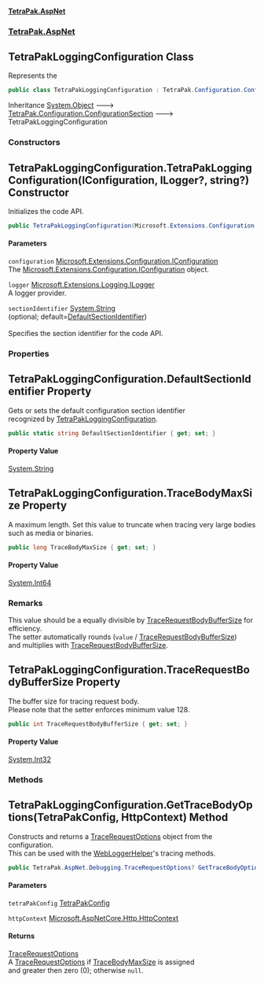 #### [TetraPak.AspNet](index.md 'index')
### [TetraPak.AspNet](TetraPak_AspNet.md 'TetraPak.AspNet')
## TetraPakLoggingConfiguration Class
Represents the   
```csharp
public class TetraPakLoggingConfiguration : TetraPak.Configuration.ConfigurationSection
```

Inheritance [System.Object](https://docs.microsoft.com/en-us/dotnet/api/System.Object 'System.Object') &#129106; [TetraPak.Configuration.ConfigurationSection](https://docs.microsoft.com/en-us/dotnet/api/TetraPak.Configuration.ConfigurationSection 'TetraPak.Configuration.ConfigurationSection') &#129106; TetraPakLoggingConfiguration  
### Constructors
<a name='TetraPak_AspNet_TetraPakLoggingConfiguration_TetraPakLoggingConfiguration(Microsoft_Extensions_Configuration_IConfiguration_Microsoft_Extensions_Logging_ILogger__string_)'></a>
## TetraPakLoggingConfiguration.TetraPakLoggingConfiguration(IConfiguration, ILogger?, string?) Constructor
Initializes the code API.   
```csharp
public TetraPakLoggingConfiguration(Microsoft.Extensions.Configuration.IConfiguration configuration, Microsoft.Extensions.Logging.ILogger? logger, string? sectionIdentifier=null);
```
#### Parameters
<a name='TetraPak_AspNet_TetraPakLoggingConfiguration_TetraPakLoggingConfiguration(Microsoft_Extensions_Configuration_IConfiguration_Microsoft_Extensions_Logging_ILogger__string_)_configuration'></a>
`configuration` [Microsoft.Extensions.Configuration.IConfiguration](https://docs.microsoft.com/en-us/dotnet/api/Microsoft.Extensions.Configuration.IConfiguration 'Microsoft.Extensions.Configuration.IConfiguration')  
The [Microsoft.Extensions.Configuration.IConfiguration](https://docs.microsoft.com/en-us/dotnet/api/Microsoft.Extensions.Configuration.IConfiguration 'Microsoft.Extensions.Configuration.IConfiguration') object.  
  
<a name='TetraPak_AspNet_TetraPakLoggingConfiguration_TetraPakLoggingConfiguration(Microsoft_Extensions_Configuration_IConfiguration_Microsoft_Extensions_Logging_ILogger__string_)_logger'></a>
`logger` [Microsoft.Extensions.Logging.ILogger](https://docs.microsoft.com/en-us/dotnet/api/Microsoft.Extensions.Logging.ILogger 'Microsoft.Extensions.Logging.ILogger')  
A logger provider.  
  
<a name='TetraPak_AspNet_TetraPakLoggingConfiguration_TetraPakLoggingConfiguration(Microsoft_Extensions_Configuration_IConfiguration_Microsoft_Extensions_Logging_ILogger__string_)_sectionIdentifier'></a>
`sectionIdentifier` [System.String](https://docs.microsoft.com/en-us/dotnet/api/System.String 'System.String')  
(optional; default=[DefaultSectionIdentifier](TetraPak_AspNet_TetraPakLoggingConfiguration.md#TetraPak_AspNet_TetraPakLoggingConfiguration_DefaultSectionIdentifier 'TetraPak.AspNet.TetraPakLoggingConfiguration.DefaultSectionIdentifier'))<br/>  
Specifies the section identifier for the code API.   
  
  
### Properties
<a name='TetraPak_AspNet_TetraPakLoggingConfiguration_DefaultSectionIdentifier'></a>
## TetraPakLoggingConfiguration.DefaultSectionIdentifier Property
Gets or sets the default configuration section identifier  
recognized by [TetraPakLoggingConfiguration](TetraPak_AspNet_TetraPakLoggingConfiguration.md 'TetraPak.AspNet.TetraPakLoggingConfiguration').  
```csharp
public static string DefaultSectionIdentifier { get; set; }
```
#### Property Value
[System.String](https://docs.microsoft.com/en-us/dotnet/api/System.String 'System.String')
  
<a name='TetraPak_AspNet_TetraPakLoggingConfiguration_TraceBodyMaxSize'></a>
## TetraPakLoggingConfiguration.TraceBodyMaxSize Property
A maximum length. Set this value to truncate when tracing very large bodies such as media or binaries.  
```csharp
public long TraceBodyMaxSize { get; set; }
```
#### Property Value
[System.Int64](https://docs.microsoft.com/en-us/dotnet/api/System.Int64 'System.Int64')
### Remarks
This value should be a equally divisible by [TraceRequestBodyBufferSize](TetraPak_AspNet_TetraPakLoggingConfiguration.md#TetraPak_AspNet_TetraPakLoggingConfiguration_TraceRequestBodyBufferSize 'TetraPak.AspNet.TetraPakLoggingConfiguration.TraceRequestBodyBufferSize') for efficiency.  
The setter automatically rounds (`value` / [TraceRequestBodyBufferSize](TetraPak_AspNet_TetraPakLoggingConfiguration.md#TetraPak_AspNet_TetraPakLoggingConfiguration_TraceRequestBodyBufferSize 'TetraPak.AspNet.TetraPakLoggingConfiguration.TraceRequestBodyBufferSize'))  
and multiplies with [TraceRequestBodyBufferSize](TetraPak_AspNet_TetraPakLoggingConfiguration.md#TetraPak_AspNet_TetraPakLoggingConfiguration_TraceRequestBodyBufferSize 'TetraPak.AspNet.TetraPakLoggingConfiguration.TraceRequestBodyBufferSize').  
  
<a name='TetraPak_AspNet_TetraPakLoggingConfiguration_TraceRequestBodyBufferSize'></a>
## TetraPakLoggingConfiguration.TraceRequestBodyBufferSize Property
The buffer size for tracing request body.  
Please note that the setter enforces minimum value 128.   
```csharp
public int TraceRequestBodyBufferSize { get; set; }
```
#### Property Value
[System.Int32](https://docs.microsoft.com/en-us/dotnet/api/System.Int32 'System.Int32')
  
### Methods
<a name='TetraPak_AspNet_TetraPakLoggingConfiguration_GetTraceBodyOptions(TetraPak_AspNet_TetraPakConfig_Microsoft_AspNetCore_Http_HttpContext)'></a>
## TetraPakLoggingConfiguration.GetTraceBodyOptions(TetraPakConfig, HttpContext) Method
Constructs and returns a [TraceRequestOptions](TetraPak_AspNet_Debugging_TraceRequestOptions.md 'TetraPak.AspNet.Debugging.TraceRequestOptions') object from the configuration.  
This can be used with the [WebLoggerHelper](TetraPak_AspNet_Debugging_WebLoggerHelper.md 'TetraPak.AspNet.Debugging.WebLoggerHelper')'s tracing methods.  
```csharp
public TetraPak.AspNet.Debugging.TraceRequestOptions? GetTraceBodyOptions(TetraPak.AspNet.TetraPakConfig tetraPakConfig, Microsoft.AspNetCore.Http.HttpContext httpContext);
```
#### Parameters
<a name='TetraPak_AspNet_TetraPakLoggingConfiguration_GetTraceBodyOptions(TetraPak_AspNet_TetraPakConfig_Microsoft_AspNetCore_Http_HttpContext)_tetraPakConfig'></a>
`tetraPakConfig` [TetraPakConfig](TetraPak_AspNet_TetraPakConfig.md 'TetraPak.AspNet.TetraPakConfig')  
  
<a name='TetraPak_AspNet_TetraPakLoggingConfiguration_GetTraceBodyOptions(TetraPak_AspNet_TetraPakConfig_Microsoft_AspNetCore_Http_HttpContext)_httpContext'></a>
`httpContext` [Microsoft.AspNetCore.Http.HttpContext](https://docs.microsoft.com/en-us/dotnet/api/Microsoft.AspNetCore.Http.HttpContext 'Microsoft.AspNetCore.Http.HttpContext')  
  
#### Returns
[TraceRequestOptions](TetraPak_AspNet_Debugging_TraceRequestOptions.md 'TetraPak.AspNet.Debugging.TraceRequestOptions')  
A [TraceRequestOptions](TetraPak_AspNet_Debugging_TraceRequestOptions.md 'TetraPak.AspNet.Debugging.TraceRequestOptions') if [TraceBodyMaxSize](TetraPak_AspNet_TetraPakLoggingConfiguration.md#TetraPak_AspNet_TetraPakLoggingConfiguration_TraceBodyMaxSize 'TetraPak.AspNet.TetraPakLoggingConfiguration.TraceBodyMaxSize') is assigned  
and greater then zero (0); otherwise `null`.  
  
